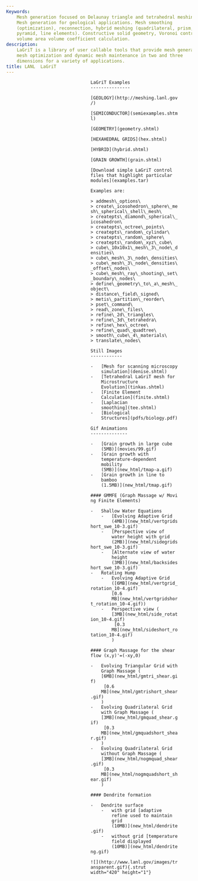 ```yaml
---
Keywords: 
    Mesh generation focused on Delaunay triangle and tetrahedral meshing.
    Mesh generation for geological applications. Mesh smoothing
    (optimization), reconnection, hybrid meshing (quadrilateral, prism,
    pyramid, line elements). Constructive solid geometry, Voronoi control
    volume area volume coefficient calculation.
description: 
    LaGriT is a library of user callable tools that provide mesh generation,
    mesh optimization and dynamic mesh maintenance in two and three
    dimensions for a variety of applications.
title: LANL  LaGriT 
---
```


<div id="content-org">


                                    LaGriT Examples                   
                                    ---------------                   

                                    [GEOLOGY](http://meshing.lanl.gov 
                                    /)                                

                                    [SEMICONDUCTOR](semiexamples.shtm 
                                    l)                                

                                    [GEOMETRY](geometry.shtml)        

                                    [HEXAHEDRAL GRIDS](hex.shtml)     

                                    [HYBRID](hybrid.shtml)            

                                    [GRAIN GROWTH](grain.shtml)       

                                    [Download simple LaGriT control   
                                    files that highlight particular   
                                    modules](examples.tar)            

                                    Examples are:                     

                                    > addmesh\_options\               
                                    > create\_icosohedron\_sphere\_me 
                                    sh\_spherical\_shell\_mesh\       
                                    > createpts\_diamond\_spherical\_ 
                                    icosahedron\                      
                                    > createpts\_octree\_points\      
                                    > createpts\_random\_cylindar\    
                                    > createpts\_random\_sphere\      
                                    > createpts\_random\_xyz\_cube\   
                                    > cube\_10x10x1\_mesh\_3\_node\_d 
                                    ensities\                         
                                    > cube\_mesh\_3\_node\_densities\ 
                                    > cube\_mesh\_3\_node\_densities\ 
                                    _offset\_nodes\                   
                                    > cube\_mesh\_ray\_shooting\_set\ 
                                    _boundary\_nodes\                 
                                    > define\_geometry\_to\_a\_mesh\_ 
                                    object\                           
                                    > distance\_field\_signed\        
                                    > metis\_partition\_reorder\      
                                    > pset\_command\                  
                                    > read\_zone\_files\              
                                    > refine\_2d\_triangles\          
                                    > refine\_3d\_tetrahedra\         
                                    > refine\_hex\_octree\            
                                    > refine\_quad\_quadtree\         
                                    > smooth\_cube\_4\_materials\     
                                    > translate\_nodes\               

                                    Still Images                      
                                    ------------                      

                                    -   [Mesh for scanning microscopy 
                                        simulation](denise.shtml)     
                                    -   [Tetrahedral LaGriT mesh for  
                                        Microstructure                
                                        Evolution](tinkas.shtml)      
                                    -   [Finite Element               
                                        Calculation](finite.shtml)    
                                    -   [Laplacian                    
                                        smoothing](tee.shtml)         
                                    -   [Biological                   
                                        Structures](pdfs/biology.pdf) 

                                    Gif Animations                    
                                    --------------                    

                                    -   [Grain growth in large cube   
                                        (5MB)](movies/99.gif)         
                                    -   [Grain growth with            
                                        temperature-dependent         
                                        mobility                      
                                        (5MB)](new_html/tmap-a.gif)   
                                    -   [Grain growth in line to      
                                        bamboo                        
                                        (1.5MB)](new_html/tmap.gif)   

                                    #### GMMFE (Graph Massage w/ Movi 
                                    ng Finite Elements)               

                                    -   Shallow Water Equations       
                                        -   [Evolving Adaptive Grid   
                                            (4MB)](new_html/vertgrids 
                                    hort_swe_10-3.gif)                
                                        -   [Perspective view of      
                                            water height with grid    
                                            (2MB)](new_html/sidegrids 
                                    hort_swe_10-3.gif)                
                                        -   [Alternate view of water  
                                            height                    
                                            (3MB)](new_html/backsides 
                                    hort_swe_10-3.gif)                
                                    -   Rotating Hump                 
                                        -   Evolving Adaptive Grid    
                                            ([6MB](new_html/vertgrid_ 
                                    rotation_10-4.gif)               
                                            [0.6                      
                                            MB](new_html/vertgridshor 
                                    t_rotation_10-4.gif))             
                                        -   Perspective view (        
                                            [3MB](new_html/side_rotat 
                                    ion_10-4.gif)                     
                                             [0.3                    
                                            MB](new_html/sideshort_ro 
                                    tation_10-4.gif)                  
                                            )                         

                                    #### Graph Massage for the shear  
                                    flow (x,y)'=(-xy,0)               

                                    -   Evolving Triangular Grid with 
                                        Graph Massage (               
                                        [6MB](new_html/gmtri_shear.gi 
                                    f)                                
                                         [0.6                        
                                        MB](new_html/gmtrishort_shear 
                                    .gif)                             
                                        )                             
                                    -   Evolving Quadrilateral Grid   
                                        with Graph Massage (          
                                        [3MB](new_html/gmquad_shear.g 
                                    if)                               
                                         [0.3                        
                                        MB](new_html/gmquadshort_shea 
                                    r.gif)                            
                                        )                             
                                    -   Evolving Quadrilateral Grid   
                                        without Graph Massage (       
                                        [3MB](new_html/nogmquad_shear 
                                    .gif)                             
                                         [0.3                        
                                        MB](new_html/nogmquadshort_sh 
                                    ear.gif)                          
                                        )                             

                                    #### Dendrite formation           

                                    -   Dendrite surface              
                                        -   with grid [adaptive       
                                            refine used to maintain   
                                            grid                      
                                            (10MB)](new_html/dendrite 
                                    .gif)                             
                                        -   without grid [temperature 
                                            field displayed           
                                            (10MB)](new_html/dendrite 
                                    ng.gif)                           

                                    ![](http://www.lanl.gov/images/tr 
                                    ansparent.gif){.strut             
                                    width="420" height="1"}           


</div>
